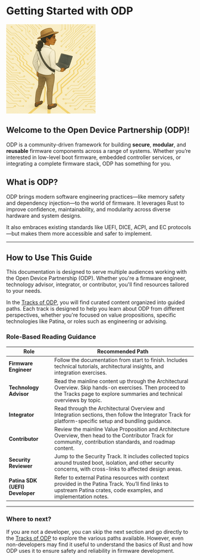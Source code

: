 # Getting Started with ODP

![Choose Your Path](./media/choose_path.png)

## Welcome to the Open Device Partnership (ODP)!

ODP is a community-driven framework for building **secure**, **modular**, and **reusable** firmware components across a range of systems. Whether you’re interested in low-level boot firmware, embedded controller services, or integrating a complete firmware stack, ODP has something for you.

## What is ODP?

ODP brings modern software engineering practices—like memory safety and dependency injection—to the world of firmware. It leverages Rust to improve confidence, maintainability, and modularity across diverse hardware and system designs.

It also embraces existing standards like UEFI, DICE, ACPI, and EC protocols—but makes them more accessible and safer to implement.

---

## How to Use This Guide
This documentation is designed to serve multiple audiences working with the Open Device Partnership (ODP). Whether you're a firmware engineer, technology advisor, integrator, or contributor, you'll find resources tailored to your needs.

In the [Tracks of ODP](../tracks.md), you will find curated content organized into guided paths. Each track is designed to help you learn about ODP from different perspectives, whether you're focused on value propositions, specific technologies like Patina, or roles such as engineering or advising.

### Role-Based Reading Guidance

|   Role            | Recommended Path                                                                 |
|-------------------|-----------------------------------------------------------------------------|
| __Firmware Engineer__ | Follow the documentation from start to finish. Includes technical tutorials, architectural insights, and integration exercises. |
| __Technology Advisor__ | Read the mainline content up through the Architectural Overview. Skip hands-on exercises. Then proceed to the Tracks page to explore summaries and technical overviews by topic.|    
| __Integrator__        | Read through the Architectural Overview and Integration sections, then follow the Integrator Track for platform-specific setup and bundling guidance. |
| __Contributor__       | Review the mainline Value Proposition and Architecture Overview, then head to the Contributor Track for community, contribution standards, and roadmap content. |
| __Security Reviewer__ | Jump to the Security Track. It includes collected topics around trusted boot, isolation, and other security concerns, with cross-links to affected design areas. |
| __Patina SDK (UEFI) Developer__ | Refer to external Patina resources with context provided in the Patina Track. You’ll find links to upstream Patina crates, code examples, and implementation notes. |  


---

### Where to next?

If you are not a developer, you can skip the next section and go directly to the [Tracks of ODP](../tracks.md) to explore the various paths available.  However, even non-developers may find it useful to understand the basics of Rust and how ODP uses it to ensure safety and reliability in firmware development.
